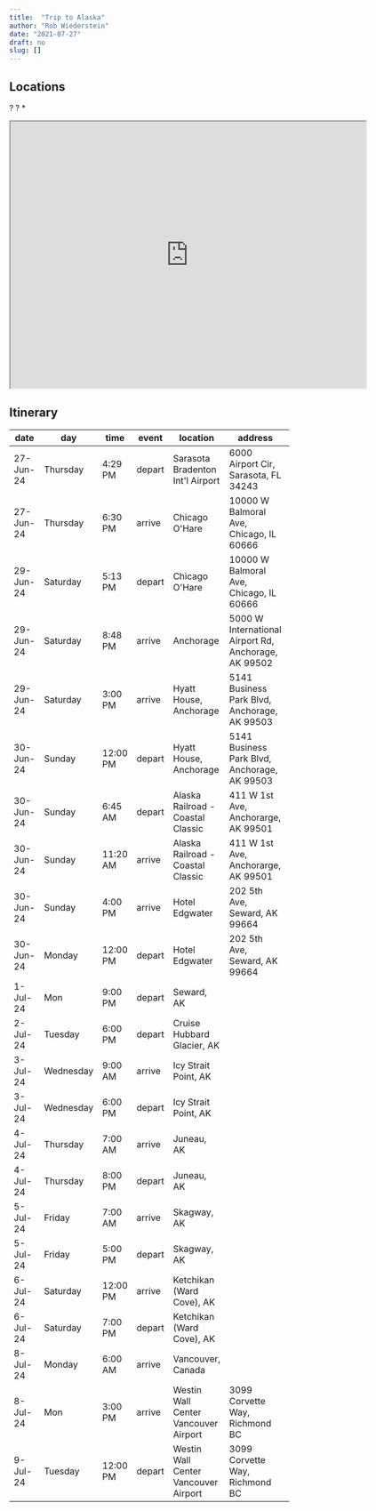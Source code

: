 ```yaml
---
title:  "Trip to Alaska"
author: "Rob Wiederstein"
date: "2021-07-27"
draft: no
slug: []
---
```


## Locations

?
?
*

<iframe src="https://www.google.com/maps/d/edit?mid=1MlQ3FddAE2omXKjZCjg5tALNEufmNkY" width="640" height="480"></iframe>


## Itinerary

| date      | day       | time     | event  | location                             | address                                              | website                                                                                                 |
| --------- | --------- | -------- | ------ | ------------------------------------ | ---------------------------------------------------- | ------------------------------------------------------------------------------------------------------- |
| 27-Jun-24 | Thursday  | 4:29 PM  | depart | Sarasota Bradenton Int'l Airport     | 6000 Airport Cir, Sarasota, FL 34243                 | http://srq-airport.com/                                                                                 |
| 27-Jun-24 | Thursday  | 6:30 PM  | arrive | Chicago O'Hare                       | 10000 W Balmoral Ave, Chicago, IL 60666              | [https://www.flychicago.com](https://www.flychicago.com/)                                               |
| 29-Jun-24 | Saturday  | 5:13 PM  | depart | Chicago O'Hare                       | 10000 W Balmoral Ave, Chicago, IL 60666              | [https://www.flychicago.com](https://www.flychicago.com/)                                               |
| 29-Jun-24 | Saturday  | 8:48 PM  | arrive | Anchorage                            | 5000 W International Airport Rd, Anchorage, AK 99502 | [https://dot.alaska.gov/anc/](https://dot.alaska.gov/anc/)                                              |
| 29-Jun-24 | Saturday  | 3:00 PM  | arrive | Hyatt House, Anchorage               | 5141 Business Park Blvd, Anchorage, AK 99503         | [https://www.hyatt.com](https://www.hyatt.com/)                                                         |
| 30-Jun-24 | Sunday    | 12:00 PM | depart | Hyatt House, Anchorage               | 5141 Business Park Blvd, Anchorage, AK 99503         | [https://www.hyatt.com](https://www.hyatt.com/)                                                         |
| 30-Jun-24 | Sunday    | 6:45 AM  | depart | Alaska Railroad - Coastal Classic    | 411 W 1st Ave, Anchorarge, AK 99501                  | [https://www.alaskarailroad.com/](https://www.alaskarailroad.com/)                                      |
| 30-Jun-24 | Sunday    | 11:20 AM | arrive | Alaska Railroad - Coastal Classic    | 411 W 1st Ave, Anchorarge, AK 99501                  | [https://www.alaskarailroad.com/](https://www.alaskarailroad.com/)                                      |
| 30-Jun-24 | Sunday    | 4:00 PM  | arrive | Hotel Edgwater                       | 202 5th Ave, Seward, AK 99664                        | [https://hoteledgewaterseward.com/](https://hoteledgewaterseward.com/)                                  |
| 30-Jun-24 | Monday    | 12:00 PM | depart | Hotel Edgwater                       | 202 5th Ave, Seward, AK 99664                        | [https://hoteledgewaterseward.com/](https://hoteledgewaterseward.com/)                                  |
| 1-Jul-24  | Mon       | 9:00 PM  | depart | Seward, AK                           |                                                      |                                                                                                         |
| 2-Jul-24  | Tuesday   | 6:00 PM  | depart | Cruise Hubbard Glacier, AK           |                                                      |                                                                                                         |
| 3-Jul-24  | Wednesday | 9:00 AM  | arrive | Icy Strait Point, AK                 |                                                      |                                                                                                         |
| 3-Jul-24  | Wednesday | 6:00 PM  | depart | Icy Strait Point, AK                 |                                                      |                                                                                                         |
| 4-Jul-24  | Thursday  | 7:00 AM  | arrive | Juneau, AK                           |                                                      |                                                                                                         |
| 4-Jul-24  | Thursday  | 8:00 PM  | depart | Juneau, AK                           |                                                      |                                                                                                         |
| 5-Jul-24  | Friday    | 7:00 AM  | arrive | Skagway, AK                          |                                                      |                                                                                                         |
| 5-Jul-24  | Friday    | 5:00 PM  | depart | Skagway, AK                          |                                                      |                                                                                                         |
| 6-Jul-24  | Saturday  | 12:00 PM | arrive | Ketchikan (Ward Cove), AK            |                                                      |                                                                                                         |
| 6-Jul-24  | Saturday  | 7:00 PM  | depart | Ketchikan (Ward Cove), AK            |                                                      |                                                                                                         |
| 8-Jul-24  | Monday    | 6:00 AM  | arrive | Vancouver, Canada                    |                                                      |                                                                                                         |
| 8-Jul-24  | Mon       | 3:00 PM  | arrive | Westin Wall Center Vancouver Airport | 3099 Corvette Way, Richmond BC                       | [hotel](https://www.marriott.com/en-us/hotels/yvrwc-the-westin-wall-centre-vancouver-airport/overview/) |
| 9-Jul-24  | Tuesday   | 12:00 PM | depart | Westin Wall Center Vancouver Airport | 3099 Corvette Way, Richmond BC                       | [hotel](https://www.marriott.com/en-us/hotels/yvrwc-the-westin-wall-centre-vancouver-airport/overview/) |
